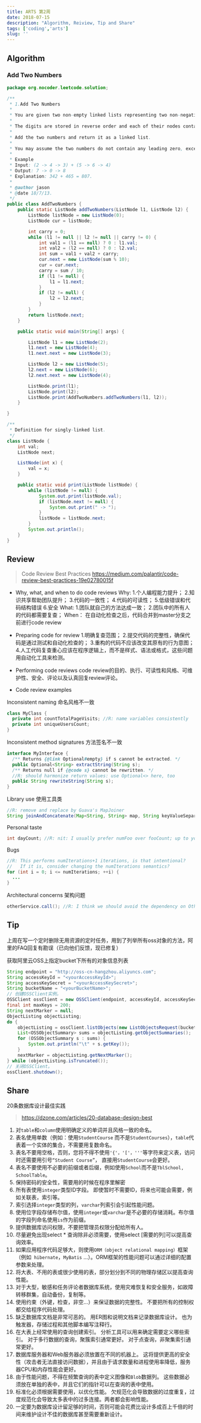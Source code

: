```yaml
---
title: ARTS 第2周
date: 2018-07-15
description: "Algorithm, Reiview, Tip and Share"
tags: ['coding','arts']
slug: ''
---
```


## Algorithm

### Add Two Numbers

```java
package org.nocoder.leetcode.solution;

/**
 * 1.Add Two Numbers
 * 
 * You are given two non-empty linked lists representing two non-negative integers.
 * 
 * The digits are stored in reverse order and each of their nodes contain a single digit.
 * 
 * Add the two numbers and return it as a linked list.
 * 
 * You may assume the two numbers do not contain any leading zero, except the number 0 itself.
 * 
 * Example
 * Input: (2 -> 4 -> 3) + (5 -> 6 -> 4)
 * Output: 7 -> 0 -> 8
 * Explanation: 342 + 465 = 807.
 *
 * @author jason
 * @date 18/7/13.
 */
public class AddTwoNumbers {
    public static ListNode addTwoNumbers(ListNode l1, ListNode l2) {
        ListNode listNode = new ListNode(0);
        ListNode cur = listNode;

        int carry = 0;
        while (l1 != null || l2 != null || carry != 0) {
            int val1 = (l1 == null) ? 0 : l1.val;
            int val2 = (l2 == null) ? 0 : l2.val;
            int sum = val1 + val2 + carry;
            cur.next = new ListNode(sum % 10);
            cur = cur.next;
            carry = sum / 10;
            if (l1 != null) {
                l1 = l1.next;
            }
            if (l2 != null) {
                l2 = l2.next;
            }
        }
        return listNode.next;
    }

    public static void main(String[] args) {

        ListNode l1 = new ListNode(2);
        l1.next = new ListNode(4);
        l1.next.next = new ListNode(3);

        ListNode l2 = new ListNode(5);
        l2.next = new ListNode(6);
        l2.next.next = new ListNode(4);

        ListNode.print(l1);
        ListNode.print(l2);
        ListNode.print(AddTwoNumbers.addTwoNumbers(l1, l2));
    }

}

/**
 * Definition for singly-linked list.
 */
class ListNode {
    int val;
    ListNode next;

    ListNode(int x) {
        val = x;
    }

    public static void print(ListNode listNode) {
        while (listNode != null) {
            System.out.print(listNode.val);
            if (listNode.next != null) {
                System.out.print(" -> ");
            }
            listNode = listNode.next;
        }
        System.out.println();
    }
}
```

## Review

> Code Review Best Practices 
> https://medium.com/palantir/code-review-best-practices-19e02780015f

- Why, what, and when to do code reviews
  Why:
  1.个人编程能力提升；
  2.知识共享帮助团队提升；
  3.代码的一致性；
  4.代码的可读性；
  5.低级错误和代码结构错误
  6.安全
  What:
  1.团队就自己的方法达成一致；
  2.团队中的所有人的代码都需要复查；
  When：
  在自动化检查之后，代码合并到master分支之前进行code review

- Preparing code for review
  1.明确复查范围；
  2.提交代码的完整性，确保代码是通过测试和自动化检查的；
  3.重构的代码不应该改变其原有的行为意图；
  4.人工代码复查重心应该在程序逻辑上，而不是样式、语法或格式，这些问题用自动化工具来检测。

- Performing code reviews
  code review的目的、执行、可读性和风格、可维护性、安全、评论以及认真回复review评论。

- Code review examples

Inconsistent naming
命名风格不一致

```java
class MyClass {
  private int countTotalPageVisits; //R: name variables consistently
  private int uniqueUsersCount;
}
```

Inconsistent method signatures
方法签名不一致

```java
interface MyInterface {
  /** Returns {@link Optional#empty} if s cannot be extracted. */
  public Optional<String> extractString(String s);
  /** Returns null if {@code s} cannot be rewritten. */
  //R: should harmonize return values: use Optional<> here, too
  public String rewriteString(String s);
}
```

Library use
使用工具类

```java
//R: remove and replace by Guava's MapJoiner
String joinAndConcatenate(Map<String, String> map, String keyValueSeparator, String keySeparator);
```

Personal taste

```java
int dayCount; //R: nit: I usually prefer numFoo over fooCount; up to you, but we should keep it consistent in this project
```

Bugs

```java
//R: This performs numIterations+1 iterations, is that intentional?
//   If it is, consider changing the numIterations semantics?
for (int i = 0; i <= numIterations; ++i) {
  ...
}
```

Architectural concerns
架构问题

```java
otherService.call(); //R: I think we should avoid the dependency on OtherService. Can we discuss this in person?
```

## Tip

上周在写一个定时删除无用资源的定时任务，用到了列举所有oss对象的方法，阿里的FAQ回复有勘误（已向他们反馈，现已修复）

获取阿里云OSS上指定bucket下所有的对象信息列表

```java
String endpoint = "http://oss-cn-hangzhou.aliyuncs.com";
String accessKeyId = "<yourAccessKeyId>";
String accessKeySecret = "<yourAccessKeySecret>";
String bucketName = "<yourBucketName>";
// 创建OSSClient实例。
OSSClient ossClient = new OSSClient(endpoint, accessKeyId, accessKeySecret);
final int maxKeys = 200;
String nextMarker = null;
ObjectListing objectListing;
do {
    objectListing = ossClient.listObjects(new ListObjectsRequest(bucketName).withMarker(nextMarker).withMaxKeys(maxKeys));
    List<OSSObjectSummary> sums = objectListing.getObjectSummaries();
    for (OSSObjectSummary s : sums) {
        System.out.println("\t" + s.getKey());
    }
    nextMarker = objectListing.getNextMarker();
} while (objectListing.isTruncated());
// 关闭OSSClient。
ossClient.shutdown();
```

## Share

20条数据库设计最佳实践

> https://dzone.com/articles/20-database-design-best

1. 对`table`和`column`使用明确定义的单词并且风格一致的命名。
2. 表名使用单数（例如：使用`StudentCourse` 而不是`StudentCourses`），`table`代表着一个实体的集合，不需要用复数命名。
3. 表名不要用空格，否则，您将不得不使用`'{'，'['，'''`等字符来定义表，访问时还需要用引号`“Student Course”`， 直接用`StudentCourse`会更好。
4. 表名不要使用不必要的前缀或者后缀，例如使用`School`而不是`TblSchool, SchoolTable`。
5. 保持密码的安全性，需要用的时候在程序里解密
6. 所有表使用`integer`类型ID字段。 即使暂时不需要ID，将来也可能会需要，例如关联表，索引等。
7. 索引选择`integer`类型的列，`varchar`列索引会引起性能问题。
8. 使用位字段存储布尔值，使用`integer`或`varchar`是不必要的存储消耗。布尔值的字段列命名使用`is`作为前缀。
9. 提供数据库访问权限，不要把管理员权限分配给所有人。
10. 尽量避免出现select * 查询除非必须需要，使用select [需要的列]可以提高查询效率。
11. 如果应用程序代码足够大，则使用`ORM（object relational mapping）`框架（例如` hibernate`，`MyBatis` ...）。ORM框架的性能问题可以通过详细的配置参数来处理。
12. 将大表、不用的表或很少使用的表，部分划分到不同的物理存储区以提高查询性能。
13. 对于大型，敏感和任务评论者数据库系统，使用灾难恢复和安全服务，如故障转移群集，自动备份，复制等。
14. 使用约束（外键，检查，非空...）来保证数据的完整性。 不要把所有的控制权都交给程序代码处理。
15. 缺乏数据库文档是非常可恶的。 用ER图和说明文档来记录数据库设计。 也为触发器，存储过程和其他脚本编写注释行。
16. 在大表上经常使用的查询创建索引。 分析工具可以用来确定需要定义哪些索引。 对于多行数据的查询，聚簇索引通常更好。 对于点查询，非聚集索引通常更好。
17. 数据库服务器和Web服务器必须放置在不同的机器上。 这将提供更高的安全性（攻击者无法直接访问数据），并且由于请求数量和进程使用率降低，服务器CPU和内存性能会更好。
18. 由于性能问题，不得在频繁查询的表中定义图像和`Blob`数据列。 这些数据必须放在单独的表中，并且它们的指针可以在查询的表中使用。
19. 标准化必须根据需要使用，以优化性能。 欠规范化会导致数据的过度重复，过度规范化会导致太多表中的过多连接。两者都会影响性能。
20. 一定要为数据库设计留足够的时间，否则可能会花费比设计多成百上千倍的时间来维护设计不佳的数据库甚至需要重新设计。


